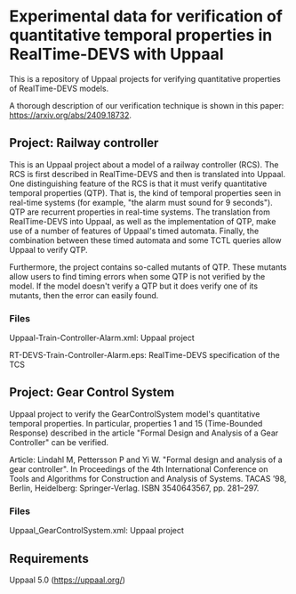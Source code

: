 # Experimental data for verification of quantitative temporal properties in RealTime-DEVS with Uppaal


This is a repository of Uppaal projects for verifying quantitative properties of RealTime-DEVS models.


A thorough description of our verification technique is shown in this paper: https://arxiv.org/abs/2409.18732.

## Project: Railway controller

This is an Uppaal project about a model of a railway controller (RCS). The RCS is first described in RealTime-DEVS and then is translated into Uppaal. One distinguishing feature of the RCS is that it must verify quantitative temporal properties (QTP). That is, the kind of temporal properties seen in real-time systems (for example, "the alarm must sound for 9 seconds"). QTP are recurrent properties in real-time systems. The translation from RealTime-DEVS into Uppaal, as well as the implementation of QTP, make use of a number of features of Uppaal's timed automata. Finally, the combination between these timed automata and some TCTL queries allow Uppaal to verify QTP.

Furthermore, the project contains so-called mutants of QTP. These mutants allow users to find timing errors when some QTP is not verified by the model. If the model doesn't verify a QTP but it does verify one of its mutants, then the error can easily found.

### Files
Uppaal-Train-Controller-Alarm.xml: Uppaal project

RT-DEVS-Train-Controller-Alarm.eps: RealTime-DEVS specification of the TCS

## Project: Gear Control System

Uppaal project to verify the GearControlSystem model's quantitative temporal properties. In particular, properties 1 and 15 (Time-Bounded Response) described in the article "Formal Design and Analysis of a Gear Controller" can be verified.

Article: Lindahl M, Pettersson P and Yi W. "Formal design and analysis of a gear controller". In Proceedings of the 4th International Conference on Tools and Algorithms for Construction and Analysis of Systems. TACAS ’98, Berlin, Heidelberg: Springer-Verlag. ISBN 3540643567, pp. 281–297.

### Files

Uppaal_GearControlSystem.xml: Uppaal project

## Requirements
Uppaal 5.0 (https://uppaal.org/)
